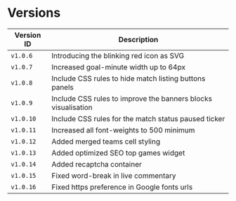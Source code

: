 # Versions


|Version ID|Description|
|---|---|
|`v1.0.6`|Introducing the blinking red icon as SVG|
|`v1.0.7`|Increased goal-minute width up to 64px|
|`v1.0.8`|Include CSS rules to hide match listing buttons panels|
|`v1.0.9`|Include CSS rules to improve the banners blocks visualisation|
|`v1.0.10`|Include CSS rules for the match status paused ticker|
|`v1.0.11`|Increased all font-weights to 500 minimum|
|`v1.0.12`|Added merged teams cell styling|
|`v1.0.13`|Added optimized SEO top games widget|
|`v1.0.14`|Added recaptcha container|
|`v1.0.15`|Fixed word-break in live commentary|
|`v1.0.16`|Fixed https preference in Google fonts urls|